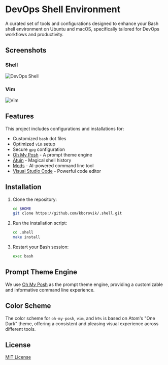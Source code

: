 # DevOps Shell Environment

A curated set of tools and configurations designed to enhance your Bash shell environment on Ubuntu and macOS, specifically tailored for DevOps workflows and productivity.

## Screenshots

### Shell

![DevOps Shell](https://lab5.ca/_static/github/devops-shell.png)

### Vim

![Vim](https://lab5.ca/_static/github/devops-vim.png)

## Features

This project includes configurations and installations for:

- Customized `bash` dot files
- Optimized `vim` setup
- Secure `gpg` configuration
- [Oh My Posh](https://ohmyposh.dev/) - A prompt theme engine
- [Atuin](https://atuin.sh/) - Magical shell history
- [Mods](https://github.com/charmbracelet/mods) - AI-powered command line tool
- [Visual Studio Code](https://code.visualstudio.com/) - Powerful code editor

## Installation

1. Clone the repository:

   ```bash
   cd $HOME
   git clone https://github.com/kborovik/.shell.git
   ```

2. Run the installation script:

   ```bash
   cd .shell
   make install
   ```

3. Restart your Bash session:

   ```bash
   exec bash
   ```

## Prompt Theme Engine

We use [Oh My Posh](https://ohmyposh.dev/) as the prompt theme engine, providing a customizable and informative command line experience.

## Color Scheme

The color scheme for `oh-my-posh`, `vim`, and `k9s` is based on Atom's "One Dark" theme, offering a consistent and pleasing visual experience across different tools.

## License

[MIT License](LICENSE)
